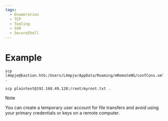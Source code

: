 ```yaml
---
tags:
  - Enumeration
  - TCP
  - Tooling
  - SSH
  - SecureShell
---
```


# Example

```
scp l4mpje@bastion.htb:/Users/L4mpje/AppData/Roaming/mRemoteNG/confCons.xml .
```

```shell-session
scp plaintext@192.168.49.128:/root/myroot.txt . 
```


> [!NOTE]
> You can create a temporary user account for file transfers and avoid using your primary credentials or keys on a remote computer.


